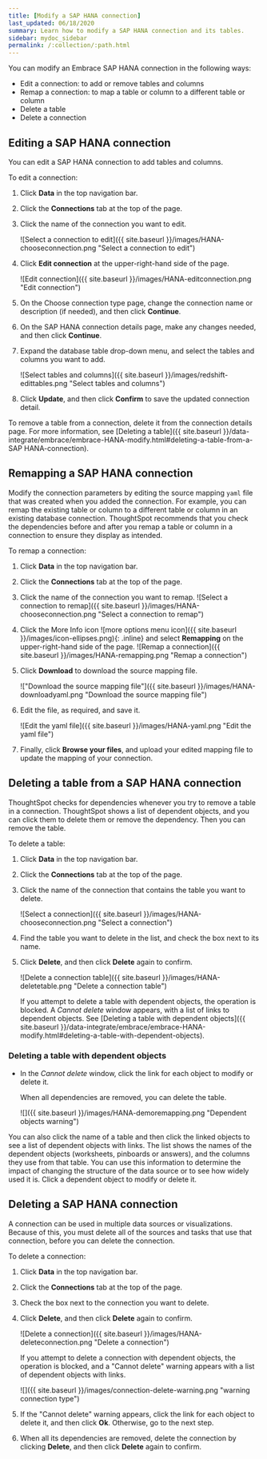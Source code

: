 ```yaml
---
title: [Modify a SAP HANA connection]
last_updated: 06/18/2020
summary: Learn how to modify a SAP HANA connection and its tables.
sidebar: mydoc_sidebar
permalink: /:collection/:path.html
---
```


You can modify an Embrace SAP HANA connection in the following ways:
- Edit a connection: to add or remove tables and columns
- Remap a connection: to map a table or column to a different table or column
- Delete a table
- Delete a connection

## Editing a SAP HANA connection

You can edit a SAP HANA connection to add tables and columns.

To edit a connection:

1. Click **Data** in the top navigation bar.

2. Click the **Connections** tab at the top of the page.

3. Click the name of the connection you want to edit.

   ![Select a connection to edit]({{ site.baseurl }}/images/HANA-chooseconnection.png "Select a connection to edit")

4. Click **Edit connection** at the upper-right-hand side of the page.

   ![Edit connection]({{ site.baseurl }}/images/HANA-editconnection.png "Edit connection")

5. On the Choose connection type page, change the connection name or description (if needed), and then click **Continue**.  

6. On the SAP HANA connection details page, make any changes needed, and then click **Continue**.

7. Expand the database table drop-down menu, and select the tables and columns you want to add.

   ![Select tables and columns]({{ site.baseurl }}/images/redshift-edittables.png "Select tables and columns")
   <!--![]({{ site.baseurl }}/images/connection-update.png "Edit connection dialog box") -->

8. Click **Update**, and then click **Confirm** to save the updated connection detail.

To remove a table from a connection, delete it from the connection details page. For more information, see [Deleting a table]({{ site.baseurl }}/data-integrate/embrace/embrace-HANA-modify.html#deleting-a-table-from-a-SAP HANA-connection).

## Remapping a SAP HANA connection

Modify the connection parameters by editing the source mapping <code>yaml</code> file that was created when you added the connection. For example, you can remap the existing table or column to a different table or column in an existing database connection. ThoughtSpot recommends that you check the dependencies before and after you remap a table or column in a connection to ensure they display as intended.

To remap a connection:

1. Click **Data** in the top navigation bar.

2. Click the **Connections** tab at the top of the page.

3. Click the name of the connection you want to remap.
    ![Select a connection to remap]({{ site.baseurl }}/images/HANA-chooseconnection.png "Select a connection to remap")

4. Click the More Info icon ![more options menu icon]({{ site.baseurl }}/images/icon-ellipses.png){: .inline} and select **Remapping** on the upper-right-hand side of the page.
   ![Remap a connection]({{ site.baseurl }}/images/HANA-remapping.png "Remap a connection")

5. Click **Download** to download the source mapping file.

   !["Download the source mapping file"]({{ site.baseurl }}/images/HANA-downloadyaml.png "Download the source mapping file")

6. Edit the file, as required, and save it.

   ![Edit the yaml file]({{ site.baseurl }}/images/HANA-yaml.png "Edit the yaml file")

7. Finally, click **Browse your files**, and upload your edited mapping file to update the mapping of your connection.

## Deleting a table from a SAP HANA connection
ThoughtSpot checks for dependencies whenever you try to remove a table in a connection. ThoughtSpot shows a list of dependent objects, and you can click them to delete them or remove the dependency. Then you can remove the table.

To delete a table:

1. Click **Data** in the top navigation bar.

2. Click the **Connections** tab at the top of the page.

3. Click the name of the connection that contains the table you want to delete.

   ![Select a connection]({{ site.baseurl }}/images/HANA-chooseconnection.png "Select a connection")

4. Find the table you want to delete in the list, and check the box next to its name.

5. Click **Delete**, and then click **Delete** again to confirm.

   ![Delete a connection table]({{ site.baseurl }}/images/HANA-deletetable.png "Delete a connection table")

   If you attempt to delete a table with dependent objects, the operation is blocked. A *Cannot delete* window appears, with a list of links to dependent objects. See [Deleting a table with dependent objects]({{ site.baseurl }}/data-integrate/embrace/embrace-HANA-modify.html#deleting-a-table-with-dependent-objects).

### Deleting a table with dependent objects

- In the *Cannot delete* window, click the link for each object to modify or delete it.

  When all dependencies are removed, you can delete the table.

  ![]({{ site.baseurl }}/images/HANA-demoremapping.png "Dependent objects warning")

You can also click the name of a table and then click the linked objects to see a list of dependent objects with links. The list shows the names of the dependent objects (worksheets, pinboards or answers), and the columns they use from that table. You can use this information to determine the impact of changing the structure of the data source or to see how widely used it is. Click a dependent object to modify or delete it.

## Deleting a SAP HANA connection
A connection can be used in multiple data sources or visualizations. Because of this, you must delete all of the sources and tasks that use that connection, before you can delete the connection.

To delete a connection:

1. Click **Data** in the top navigation bar.

2. Click the **Connections** tab at the top of the page.

3. Check the box next to the connection you want to delete.

4. Click **Delete**, and then click **Delete** again to confirm.

   ![Delete a connection]({{ site.baseurl }}/images/HANA-deleteconnection.png "Delete a connection")

   If you attempt to delete a connection with dependent objects, the operation is blocked, and a "Cannot delete" warning appears with a list of dependent objects with links.

   ![]({{ site.baseurl }}/images/connection-delete-warning.png "warning connection type")

5. If the "Cannot delete" warning appears, click the link for each object to delete it, and then click **Ok**. Otherwise, go to the next step.

6. When all its dependencies are removed, delete the connection by clicking **Delete**, and then click **Delete** again to confirm.
